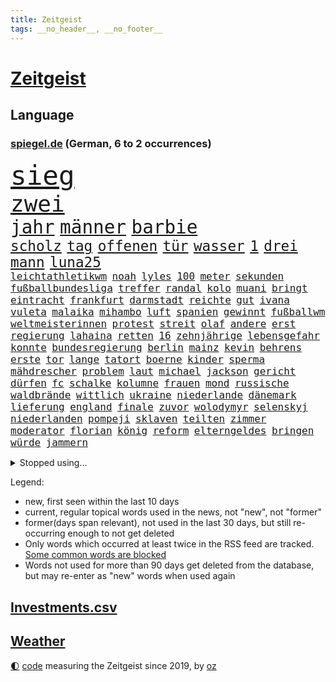 ```yaml
---
title: Zeitgeist
tags: __no_header__, __no_footer__
---
```


# [Zeitgeist](https://oliz.io/zeitgeist/)

## Language

<h3><a href="https://www.spiegel.de" target="_blank">spiegel.de</a> (German, 6 to 2 occurrences)</h3>
<p style="font-family:monospace">
<span style="font-size:32pt"><a href="news_links.html#sieg" class="current">sieg</a></span>
<br>
<span style="font-size:27pt"><a href="news_links.html#zwei" class="current">zwei</a></span>
<br>
<span style="font-size:22pt"><a href="news_links.html#jahr" class="current">jahr</a></span>
<span style="font-size:22pt"><a href="news_links.html#männer" class="current">männer</a></span>
<span style="font-size:22pt"><a href="news_links.html#barbie" class="current">barbie</a></span>
<br>
<span style="font-size:17pt"><a href="news_links.html#scholz" class="current">scholz</a></span>
<span style="font-size:17pt"><a href="news_links.html#tag" class="current">tag</a></span>
<span style="font-size:17pt"><a href="news_links.html#offenen" class="current">offenen</a></span>
<span style="font-size:17pt"><a href="news_links.html#tür" class="current">tür</a></span>
<span style="font-size:17pt"><a href="news_links.html#wasser" class="current">wasser</a></span>
<span style="font-size:17pt"><a href="news_links.html#1" class="current">1</a></span>
<span style="font-size:17pt"><a href="news_links.html#drei" class="current">drei</a></span>
<span style="font-size:17pt"><a href="news_links.html#mann" class="current">mann</a></span>
<span style="font-size:17pt"><a href="news_links.html#luna25" class="new">luna25</a></span>
<br>
<span style="font-size:12pt"><a href="news_links.html#leichtathletikwm" class="current">leichtathletikwm</a></span>
<span style="font-size:12pt"><a href="news_links.html#noah" class="new">noah</a></span>
<span style="font-size:12pt"><a href="news_links.html#lyles" class="new">lyles</a></span>
<span style="font-size:12pt"><a href="news_links.html#100" class="current">100</a></span>
<span style="font-size:12pt"><a href="news_links.html#meter" class="current">meter</a></span>
<span style="font-size:12pt"><a href="news_links.html#sekunden" class="current">sekunden</a></span>
<span style="font-size:12pt"><a href="news_links.html#fußballbundesliga" class="current">fußballbundesliga</a></span>
<span style="font-size:12pt"><a href="news_links.html#treffer" class="current">treffer</a></span>
<span style="font-size:12pt"><a href="news_links.html#randal" class="current">randal</a></span>
<span style="font-size:12pt"><a href="news_links.html#kolo" class="current">kolo</a></span>
<span style="font-size:12pt"><a href="news_links.html#muani" class="current">muani</a></span>
<span style="font-size:12pt"><a href="news_links.html#bringt" class="current">bringt</a></span>
<span style="font-size:12pt"><a href="news_links.html#eintracht" class="current">eintracht</a></span>
<span style="font-size:12pt"><a href="news_links.html#frankfurt" class="current">frankfurt</a></span>
<span style="font-size:12pt"><a href="news_links.html#darmstadt" class="current">darmstadt</a></span>
<span style="font-size:12pt"><a href="news_links.html#reichte" class="current">reichte</a></span>
<span style="font-size:12pt"><a href="news_links.html#gut" class="current">gut</a></span>
<span style="font-size:12pt"><a href="news_links.html#ivana" class="new">ivana</a></span>
<span style="font-size:12pt"><a href="news_links.html#vuleta" class="new">vuleta</a></span>
<span style="font-size:12pt"><a href="news_links.html#malaika" class="current">malaika</a></span>
<span style="font-size:12pt"><a href="news_links.html#mihambo" class="current">mihambo</a></span>
<span style="font-size:12pt"><a href="news_links.html#luft" class="current">luft</a></span>
<span style="font-size:12pt"><a href="news_links.html#spanien" class="current">spanien</a></span>
<span style="font-size:12pt"><a href="news_links.html#gewinnt" class="current">gewinnt</a></span>
<span style="font-size:12pt"><a href="news_links.html#fußballwm" class="current">fußballwm</a></span>
<span style="font-size:12pt"><a href="news_links.html#weltmeisterinnen" class="current">weltmeisterinnen</a></span>
<span style="font-size:12pt"><a href="news_links.html#protest" class="current">protest</a></span>
<span style="font-size:12pt"><a href="news_links.html#streit" class="current">streit</a></span>
<span style="font-size:12pt"><a href="news_links.html#olaf" class="current">olaf</a></span>
<span style="font-size:12pt"><a href="news_links.html#andere" class="current">andere</a></span>
<span style="font-size:12pt"><a href="news_links.html#erst" class="current">erst</a></span>
<span style="font-size:12pt"><a href="news_links.html#regierung" class="current">regierung</a></span>
<span style="font-size:12pt"><a href="news_links.html#lahaina" class="new">lahaina</a></span>
<span style="font-size:12pt"><a href="news_links.html#retten" class="current">retten</a></span>
<span style="font-size:12pt"><a href="news_links.html#16" class="current">16</a></span>
<span style="font-size:12pt"><a href="news_links.html#zehnjährige" class="current">zehnjährige</a></span>
<span style="font-size:12pt"><a href="news_links.html#lebensgefahr" class="current">lebensgefahr</a></span>
<span style="font-size:12pt"><a href="news_links.html#konnte" class="current">konnte</a></span>
<span style="font-size:12pt"><a href="news_links.html#bundesregierung" class="current">bundesregierung</a></span>
<span style="font-size:12pt"><a href="news_links.html#berlin" class="current">berlin</a></span>
<span style="font-size:12pt"><a href="news_links.html#mainz" class="current">mainz</a></span>
<span style="font-size:12pt"><a href="news_links.html#kevin" class="current">kevin</a></span>
<span style="font-size:12pt"><a href="news_links.html#behrens" class="current">behrens</a></span>
<span style="font-size:12pt"><a href="news_links.html#erste" class="current">erste</a></span>
<span style="font-size:12pt"><a href="news_links.html#tor" class="current">tor</a></span>
<span style="font-size:12pt"><a href="news_links.html#lange" class="current">lange</a></span>
<span style="font-size:12pt"><a href="news_links.html#tatort" class="current">tatort</a></span>
<span style="font-size:12pt"><a href="news_links.html#boerne" class="new">boerne</a></span>
<span style="font-size:12pt"><a href="news_links.html#kinder" class="current">kinder</a></span>
<span style="font-size:12pt"><a href="news_links.html#sperma" class="new">sperma</a></span>
<span style="font-size:12pt"><a href="news_links.html#mähdrescher" class="new">mähdrescher</a></span>
<span style="font-size:12pt"><a href="news_links.html#problem" class="current">problem</a></span>
<span style="font-size:12pt"><a href="news_links.html#laut" class="current">laut</a></span>
<span style="font-size:12pt"><a href="news_links.html#michael" class="current">michael</a></span>
<span style="font-size:12pt"><a href="news_links.html#jackson" class="current">jackson</a></span>
<span style="font-size:12pt"><a href="news_links.html#gericht" class="current">gericht</a></span>
<span style="font-size:12pt"><a href="news_links.html#dürfen" class="current">dürfen</a></span>
<span style="font-size:12pt"><a href="news_links.html#fc" class="current">fc</a></span>
<span style="font-size:12pt"><a href="news_links.html#schalke" class="current">schalke</a></span>
<span style="font-size:12pt"><a href="news_links.html#kolumne" class="current">kolumne</a></span>
<span style="font-size:12pt"><a href="news_links.html#frauen" class="current">frauen</a></span>
<span style="font-size:12pt"><a href="news_links.html#mond" class="current">mond</a></span>
<span style="font-size:12pt"><a href="news_links.html#russische" class="current">russische</a></span>
<span style="font-size:12pt"><a href="news_links.html#waldbrände" class="current">waldbrände</a></span>
<span style="font-size:12pt"><a href="news_links.html#wittlich" class="new">wittlich</a></span>
<span style="font-size:12pt"><a href="news_links.html#ukraine" class="current">ukraine</a></span>
<span style="font-size:12pt"><a href="news_links.html#niederlande" class="current">niederlande</a></span>
<span style="font-size:12pt"><a href="news_links.html#dänemark" class="current">dänemark</a></span>
<span style="font-size:12pt"><a href="news_links.html#lieferung" class="current">lieferung</a></span>
<span style="font-size:12pt"><a href="news_links.html#england" class="current">england</a></span>
<span style="font-size:12pt"><a href="news_links.html#finale" class="current">finale</a></span>
<span style="font-size:12pt"><a href="news_links.html#zuvor" class="current">zuvor</a></span>
<span style="font-size:12pt"><a href="news_links.html#wolodymyr" class="current">wolodymyr</a></span>
<span style="font-size:12pt"><a href="news_links.html#selenskyj" class="current">selenskyj</a></span>
<span style="font-size:12pt"><a href="news_links.html#niederlanden" class="current">niederlanden</a></span>
<span style="font-size:12pt"><a href="news_links.html#pompeji" class="current">pompeji</a></span>
<span style="font-size:12pt"><a href="news_links.html#sklaven" class="current">sklaven</a></span>
<span style="font-size:12pt"><a href="news_links.html#teilten" class="new">teilten</a></span>
<span style="font-size:12pt"><a href="news_links.html#zimmer" class="current">zimmer</a></span>
<span style="font-size:12pt"><a href="news_links.html#moderator" class="current">moderator</a></span>
<span style="font-size:12pt"><a href="news_links.html#florian" class="current">florian</a></span>
<span style="font-size:12pt"><a href="news_links.html#könig" class="current">könig</a></span>
<span style="font-size:12pt"><a href="news_links.html#reform" class="current">reform</a></span>
<span style="font-size:12pt"><a href="news_links.html#elterngeldes" class="current">elterngeldes</a></span>
<span style="font-size:12pt"><a href="news_links.html#bringen" class="current">bringen</a></span>
<span style="font-size:12pt"><a href="news_links.html#würde" class="current">würde</a></span>
<span style="font-size:12pt"><a href="news_links.html#jammern" class="new">jammern</a></span>
</p>
<details>
<summary>Stopped using...</summary>
<p class="former" style="font-size:12pt">
fort(1032) aufgefordert(1031) coronakrise(1031) einzelne(1031) rasant(1031) einwohner(1030) flüge(1030) gründer(1030) humanitäre(1030) sicherheitskräfte(1030) investoren(1029) kliniken(1029) recep(1029) tayyip(1029) abstimmen(1028) diesel(1028) erteilt(1028) landesregierung(1028) scheinen(1028) serie(1028) solidarität(1028) verschieben(1028) zuschauer(1028) bundesländer(1027) deutlichen(1027) protestiert(1027) taylor(1027) wofür(1027) arsenal(1026) berichte(1026) csu(1026) geboten(1026) kapitän(1026) landtag(1026) trainieren(1026) bundesländern(1025) ersetzen(1025) geeinigt(1025) is(1025) johnson(1025) kontrollieren(1025) mediziner(1025) passen(1025) verteilt(1025) angeblichen(1024) entschuldigt(1024) generalsekretär(1024) juden(1024) tests(1024) belgien(1023) jens(1023) landkreis(1023) minderheit(1023) umsatz(1023) beschwerden(1022) hinweisen(1022) ifoinstitut(1022) kaputt(1022) oberbürgermeister(1022) reduziert(1022) schiedsrichter(1022) strengere(1022) verändern(1022) widerspruch(1022) hintergründe(1021) i(1021) kleines(1021) moderne(1021) präsidentschaftswahl(1021) standort(1021) heil(1020) hubertus(1020) zusammenhang(1020) fragt(1019) menschenleben(1019) triumph(1019) punkten(1018) störung(1018) tatverdächtigen(1018) davor(1017) dementiert(1017) meist(1017) bereiten(1016) schritte(1016) tragödie(1016) ungarns(1016) ursachen(1016) brite(1015) hielten(1015) präsidentin(1015) pünktlich(1015) schwierige(1015) stadion(1015) normalität(1014) philipp(1014) haushalte(1013) sowie(1013) bundesstaat(1012) kommende(1012) verspielt(1012) auftrag(1011) wunder(1011) 600(1008) genauso(1008) gold(1008) februar(1007) pfund(1007) aufgetaucht(1006) steffen(1006) entschuldigung(1004) monats(1004) skeptisch(1004) syrer(1002) gemeinsames(1001) eigenes(1000) unzufrieden(1000) bundesverfassungsgericht(999) landet(998) apps(995) kassieren(993) abhängig(992) aufgabe(989) afrikas(988) georg(988) provoziert(987) gerieten(986) vorläufig(983) grüner(978) konzert(977) ära(977) elizabeth(974) coronaimpfung(957) leiter(949) wetterdienst(941) cent(926) langjährige(921) anfeindungen(901) zusammenbruch(892) demnächst(888) autobahnen(886) angebote(849) verlag(833) stoltenberg(826) verdi(766) mächtigen(746) gremium(735) fluten(728) beeinträchtigt(723) energiepreise(708) funktionen(705) hoffenheim(698) preiserhöhungen(694) 73(691) erreichte(684) nfl(677) vorfeld(677) einigt(669) demo(664) station(663) abschreckung(661) bettina(661) gewachsen(650) verständigt(650) größtem(642) 41(641) härte(633) stadtteil(633) tödlichem(629) schienen(620) schusswaffen(617) historischer(614) promis(604) innenministerin(599) zustimmung(598) pink(597) oligarchen(595) 87(592) bat(583) genehmigt(581) spielern(563) pekings(556) vergleichsweise(552) bürgerkrieg(550) helikopter(550) fremd(549) klingen(544) einheiten(543) 49(541) flughäfen(536) umfragen(534) geplanter(529) vereinigung(528) jennifer(523) betrugs(522) 19jährige(521) nukleare(511) töchter(508) profitierte(507) söhne(505) beschuldigten(502) zugegeben(499) patrick(498) finnische(496) günstige(493) messerattacke(491) koch(490) hochrangige(489) natobeitritt(485) ausstieg(480) fox(480) schwarzes(475) weichen(475) schwerverletzte(474) humor(473) diplomat(471) vermisster(464) versöhnung(458) gäbe(457) export(453) verhängnis(453) trocken(452) verärgert(450) usschauspieler(446) dinner(445) lustig(445) prinzessin(443) konzerte(442) erleichtert(441) besitzt(440) konkurrenten(433) fire(431) umwelthilfe(427) bedarf(426) empfehlungen(423) galten(421) jugendlicher(421) anwältin(420) exmann(420) leopardpanzer(420) inmitten(418) neuseelands(414) yorks(413) therapien(412) prompt(411) valley(409) risiken(408) attraktiver(407) sahen(406) plädieren(401) einleiten(395) versorgen(395) braun(394) bundeskartellamt(394) kontroversen(393) großeltern(388) usrepublikaner(388) berlinneukölln(386) kilo(386) starkwatzinger(384) solches(383) verstanden(379) ähnlichen(378) freispruch(376) aussteigen(375) nachhaltigkeit(370) diana(365) offenlegen(365) bildband(363) wärmepumpen(362) vereinbarten(361) bürgergeld(360) schlimmeres(360) disney(358) rbb(357) spitzen(357) okay(351) streiks(351) strenge(348) schickte(344) marken(343) herunter(342) verstöße(340) missverständnis(338) töne(337) biografie(336) nackt(335) verbündeter(330) finnen(329) freigegeben(329) zutritt(329) talkshow(328) kontroverse(326) gratis(325) gewaltsam(323) salihamidžić(322) beton(321) rassistischer(321) ausgestattet(319) finanzministerium(319) entzieht(317) vaters(314) astronauten(313) vereinbarung(312) verstorbene(311) einsamkeit(307) irland(307) rückschlägen(305) erzeugerpreise(303) gerecht(303) sportdirektor(302) lakers(299) härtesten(296) langes(295) verhelfen(295) bnd(294) großeinsatz(294) kommissar(294) forschung(290) übergewicht(287) cyberangriff(281) absolviert(280) taucher(280) beworfen(277) autorinnen(275) gestohlenen(274) umfassende(274) zulassen(274) verehrt(273) beantragen(271) eric(271) beratung(269) one(264) flugabwehr(261) überragt(261) wirtschaftliche(260) ausgemacht(256) trotzen(256) herrmann(255) redet(254) renner(254) finanzaufsicht(253) 14jähriger(252) abbauen(252) basf(252) benedikt(251) berühmteste(249) wegfallen(248) amtsgericht(247) überzeugen(247) euphorie(245) angriffskrieges(244) bafin(242) technologien(242) gipfeltreffen(240) schränken(240) fenster(238) vorverkauf(238) check(235) steigern(235) gelsenkirchen(234) erwähnt(232) muster(232) trauern(232) besitzen(230) erstickt(230) hürde(227) exportieren(226) streitigkeiten(226) warnstreik(226) mühsam(224) entsprechendes(223) leblos(222) pionier(222) umstrittenes(222) handelspartner(221) pfarrer(220) evg(219) unglaublich(219) salat(218) verkehrspolitik(218) gegründet(217) heimische(216) überflüssig(215) viertagewoche(214) satellitenbild(213) thailands(213) redaktion(212) verdreifacht(212) vorstand(212) umstrittener(211) hinkt(210) vorfälle(210) hoffentlich(209) reederei(209) krawallen(208) guardian(207) meiste(207) nepal(207) staatsgebiet(206) dieb(205) ignorieren(205) einträge(203) batic(202) bibel(202) botschafterin(202) komplizierten(202) leitmayr(202) 69(201) eiltempo(201) meditation(200) mythos(200) flugverkehr(198) gedenken(197) elektrische(194) veröffentlichten(194) heiligen(193) freier(192) geschäftsmann(192) abnehmen(191) alcaraz(191) entlang(191) rivale(190) bewahren(189) springer(189) verdächtigt(189) verwenden(188) aufklären(187) umweltschutz(187) abheben(186) republikanische(186) steigert(186) bergab(185) office(185) bohlen(184) elena(184) bremst(183) theoretisch(182) wiederzufinden(182) gegenstand(180) akt(178) kläger(178) nötigung(178) sätze(178) achtsamkeit(177) dfl(177) auszeit(176) natomitglied(176) schweres(176) bundesweiten(175) partnern(175) thorsten(175) filmen(174) hasan(174) selfie(174) vorwurfs(174) ambitionen(173) brokstedt(173) kilometern(173) köpfe(173) ibrahim(172) tarifverhandlungen(172) paket(171) delikte(167) traurig(167) anpassen(165) elch(165) nordwesten(165) trier(165) reisten(164) willkür(164) 1998(162) ausgewiesen(161) fraglich(160) pfannkuchen(160) stärkt(160) bewertung(158) detail(157) posse(157) abschiebung(156) felder(156) hundekot(156) on(156) parade(155) ham(154) verlegen(154) arbeitskampf(153) berlinmitte(153) kehren(153) ss(153) betrieblichen(151) umstellung(151) zoos(151) ehrgeizige(150) fahrern(150) komplizen(150) notwehr(150) meeresspiegel(149) söldnerchef(148) wänden(148) elite(147) tattoo(147) aufschluss(146) schwangerschaftsabbrüche(146) worklifebalance(146) ankommen(145) derer(145) wang(145) yi(145) flutkatastrophe(144) ostdeutschen(144) königsetappe(143) römisches(143) ulrike(141) bedrohen(140) optionen(140) vermissen(139) zukünftig(139) fließen(138) geschehen(138) menschenrechtsorganisation(138) griechische(137) hof(137) mecklenburgvorpommerns(137) erholen(136) jesse(136) hausbesitzer(135) jewgenij(135) therapiesitzung(135) bezieht(134) ölraffinerie(134) 900(133) goldschatz(133) natomitgliedschaft(133) vereinte(133) dna(132) gekonnt(132) hauptrolle(132) w(132) bestehende(131) erschaffen(131) erzbischof(131) jakarta(131) wettrennen(131) parlamentarische(130) angelegenheit(129) herausgabe(129) eingeklemmt(128) portal(128) kartellamt(127) niederländischer(127) sprengungen(127) honduras(126) geflüchtet(125) arbeitskräfte(124) hakenkreuze(124) machtdemonstration(124) nordrheinwestfälischen(124) wasserwerfer(124) großvater(122) heutige(122) verhinderte(122) überflutungen(122) behindern(121) mails(121) gedulden(120) robin(120) bundeskriminalamt(119) daniil(119) holland(118) lebensgefährliche(118) wappnen(118) brachten(117) deutliches(116) getrennte(116) moore(116) ausbilder(113) beziehen(113) fallengelassen(113) national(113) produkt(113) vertagt(113) inneren(112) abzuschaffen(111) chinapolitik(111) kleinflugzeug(111) verlesen(110) eilantrag(109) empfinden(109) holger(109) prozessen(109) vorausgesetzt(108) senden(107) wahlberechtigte(107) erdogan(106) gendersprache(106) kontern(106) freizeitpark(105) mittendrin(105) prekären(105) hannah(104) hoeneß(104) reue(104) konrad(103) stuft(103) ökosysteme(103) münchens(102) reisepass(101) tanken(101) erwartete(100) kennedy(100) bürgerkriegs(99) justizministerium(98) straßburg(98) turin(98) rechtsextrem(97) schamlos(97) dnatest(96) ausgehen(95) constantin(95) erdbeeren(95) bauwerk(94) straßenverkehr(94) zuneigung(94) 180(93) früchte(93) horror(93) christie(92) court(92) großrazzia(92) medikament(92) abi(91) geldautomaten(91) vorsorglich(91) abgeschlossene(90) girl(90) sony(90) tvansprache(90) löwe(89) meistverkauften(89) betrügerbande(88) bewahrt(88) herausfordernd(88) meilenstein(88) schäfer(88) forces(87) formuliert(87) gebucht(87) gouverneurin(87) rapid(87) schufascore(87) support(87) bestzeit(86) erlangen(86) erläutert(86) erpresser(86) h(86) kanzlei(86) radikalisierung(86) spektakulär(86) uli(86) umkrempeln(86) zimmermann(86) bandenmitglieder(85) blau(85) diebstahl(85) ding(85) kühler(85) serien(85) sudanesischen(85) disput(84) gänswein(84) polizeiinspekteur(84) privatsekretär(84) spielabbruch(84) xvi(84) islamistischer(83) kinofilm(83) prozesstag(83) zehntel(83) zoll(83) call(82) duty(82) etablierten(82) feministinnen(82) herzustellen(82) lehrt(82) reparaturzentrum(82) rice(82) skeptiker(82) stöhnen(82) weltruhm(82) ada(81) einschüchtern(81) eliten(81) falschparker(81) heilige(81) meistgesuchten(81) schirach(81) tegernsee(81) überschwemmen(81) überspringen(81) ausrücken(80) großvaters(80) mittäter(80) rekordsumme(80) versprecher(80) fahrradfahrer(79) massenprotesten(79) vilnius(79) 260(78) dazugelernt(78) fiebertraum(78) herum(78) judith(78) triumphieren(78) zurückfallen(78) byd(77) gegenschlag(77) landesarbeitsgericht(77) litauens(77) lukrativen(77) missverhältnis(77) sabotageverdacht(77) vollkommen(77) filmbranche(76) gosens(76) landtagswahlen(76) meistertrainer(76) verrücktes(76) anhieb(75) imam(75) rückeroberung(75) tragik(75) filmstudios(74) ios(74) lake(74) sheffield(74) störten(74) 70jährige(73) arbeitsministerium(73) dominierten(73) frankfurts(73) militäranalyst(73) spaziergänger(73) strömten(73) zeitfahren(73) meisterfeier(72) traditionen(72) zwischendurch(72) brandbrief(71) gestritten(71) minimieren(71) schiefgehen(71) sparkassen(71) gewollt(70) mangelware(70) vice(70) chaotischen(69) gründerin(69) plate(69) taktik(69) thyssenkrupp(69) umfassender(69) absichtlichen(68) alben(68) befassen(68) marktanteil(68) mehreinnahmen(68) passwort(68) trauriger(68) verlockend(68) altersvorsorge(67) drähte(67) einstufung(67) erinnerten(67) ethnischen(67) light(67) rezeptfreie(67) tauscht(67) sonderbeauftragten(66) stopfen(66) swift(66) ungehalten(66) brutalen(65) dämpft(65) frederik(65) gesang(65) gunst(65) lifestyle(65) steigender(65) umgebaut(65) establishment(64) sechzigerjahren(64) verweigerung(64) activision(63) blizzard(63) kissinger(63) leeds(63) leonie(63) tätige(63) wahlwiederholung(63) beckenbauer(62) bergdorf(62) einzusetzen(62) fotostrecke(62) imageschaden(62) jugendorganisationen(62) lasten(62) rocky(62) staatsfernsehen(62) vorletzte(62) allgegenwärtig(61) bafög(61) ballermann(61) lachen(61) lustige(61) soldatinnen(61) staatsanwälte(61) streaming(61) dramatik(60) evpchef(60) gegenmittel(60) interessenkonflikten(60) plön(60) reagan(60) ronald(60) saudische(60) shell(60) ungestüm(60) versorgungskrise(60) geknüpft(59) luis(59) spargelernte(59) südlich(59) verpackungsmüll(59) waffenpaket(59) exkollegen(58) heat(58) kalkuliert(58) matteo(58) münchentatort(58) schröders(58) exnationalspieler(57) grenzübertritt(57) kassenärztlichen(57) schützenpanzer(57) selbstständig(57) unausgegoren(57) verunglimpft(57) hakte(56) mysteriöse(56) narben(56) 2006(55) dürr(55) gesamtsieg(55) heimischer(55) schub(55) unstimmigkeiten(55) ämtern(55) abfall(54) blockierte(54) bundesministerien(54) schießerei(54) sozialhilfeempfänger(54) tennisolympiasieger(54) verstrickungen(54) murphy(53) playoffaus(53) 77(52) brilliert(52) erlangte(52) ghazi(52) inferno(52) literarisches(52) prozessbeginn(52) römer(52) tonnenweise(52) aufgetreten(51) deutschsprachige(51) hausfrauen(51) nachweis(51) textilien(51) abenteuer(50) atombombe(50) erpressen(50) privater(50) rabattschlacht(50) ressorts(50) unionsfraktionsmanager(50) vorsitzender(50) zulasten(50) 78(49) gelaufen(49) kaltgestellt(49) preist(49) abgeschoben(48) amini(48) geburtstagsgesellschaft(48) jina(48) mahsa(48) zwanzig(48) bremse(47) kiboom(47) missstände(47) mondlandung(47) sanieren(47) seins(47) studios(47) untersuchungskommission(47) urteile(47) überprüft(47) coronaapp(46) dfbpokalfinale(46) farke(46) kapazität(46) lebensunterhalt(46) papstes(46) wirtschaftsforscher(46) überresten(46) eroberte(45) jelena(45) auswärtigen(44) dunkelziffer(44) fünfmal(44) rico(44) romane(44) sechster(44) sätzen(44) cessna(43) forschungsministerin(43) fäuste(43) jannik(43) luxemburg(43) protestierende(43) sinner(43) ankündigungen(42) kosovarische(42) totschlag(42) verwaltungsrat(42) zwischenfall(42) albin(41) bezahlte(41) eurofighter(41) kurti(41) melle(41) rammsteinkonzert(41) tarifverträge(41) ultrarechte(41) wirecard(41) zuliebe(41) dokumentenaffäre(40) innern(40) lagern(40) pauschalreisen(40) versammlung(40) 4700(39) abends(39) korallen(39) milan(39) nordamerikanischen(39) regierungsdokumente(39) rekordhitze(39) rybakina(39) singlecharts(39) stonehenge(39) zugspitze(39) beach(38) bergsteigerin(38) bewegende(38) liv(38) reparatur(38) überfluteten(38) aryna(37) belarussin(37) helene(37) olympiastadion(37) sabalenka(37) toskana(37) tschechin(37) unterhalb(37) ölkonzerne(37) 16jährigen(36) landwirten(36) omaha(36) progressiv(36) regenbogenflaggen(36) schweigt(36) turnierstart(36) vorne(36) überfüllte(36) milliardenschweren(35) reparaturen(35) flüchtlingsboot(34) freistaat(34) geparkte(34) lärmen(34) schlichten(34) enger(33) eroberten(33) juliwoche(33) katamaran(33) metachef(33) werkelt(33) ausgeschöpft(32) declan(32) erodieren(32) favoritin(32) flüchtlingskatastrophe(32) hügel(32) kzhäftlinge(32) müllvermeidung(32) nationaltorhüter(32) tumulte(32) flüchtlingen(31) fortsetzt(31) iga(31) now(31) poltert(31) smartwatches(31) sommerloch(31) speak(31) stellplätze(31) widerlegt(31) świątek(31) artgenossen(30) berauscht(30) diebesbande(30) huldigt(30) kupferhersteller(30) langjährigen(30) trikots(30) verholfen(30) verlusten(30) viertelmillion(30) vorschlagen(30) 1971(29) beitreten(29) buhlen(29) chinastrategie(29) finalsieg(29) gießen(29) hangar(29) stellenabbau(29) aufzusetzen(28) landkreise(28) pass(28) allgemeine(27) angelaufen(27) brennendes(27) bundestagswahl(27) costners(27) dreitägige(27) elton(27) jane(27) locker(27) natogipfel(27) sauer(27) seitenhieb(27) strafverfahren(27) zehntausend(27) gelb(26) oecdstudie(26) scheidungskrieg(26) urin(26) wertet(26) abhängigkeiten(25) achterbahn(25) freibädern(25) hetzt(25) indirekt(25) irlands(25) marsch(25) playstation(25) rsfmiliz(25) sanktionsliste(25) verunsicherung(25) warnungen(25) aussuchen(24) freizeit(24) inselgruppe(24) raucher(24) wettbewerber(24) ataman(23) ferda(23) ferngesteuerte(23) handgelenk(23) krumbiegel(23) leuchtet(23) radwege(23) schlüsselfigur(23) senats(23) supermärkte(23) beitrittseinladung(22) fertiger(22) flüchtlingskrise(22) freiwasserschwimmer(22) militärbündnis(22) psychologische(22) radweg(22) symptomen(22) weitverbreitet(22) wimbledon(22) architekten(21) benötigten(21) eigenlob(21) korans(21) prigoschins(21) tätigkeiten(21) verbrennung(21) vermittelt(21) wagnerkämpfer(21) wagnerrevolte(21) zulieferer(21) abgeworben(20) android(20) holten(20) modernes(20) randale(20) randalierende(20) wagneraufstand(20) wagnermeuterei(20) zäsur(20) antidiskriminierungsbeauftragte(19) busse(19) chemiekonzern(19) datenlecks(19) dumme(19) lovebinde(19) rheinlandpfälzischen(19) schleswigholsteinische(19) wmtest(19) zusammengestellt(19) übereinstimmenden(19) überschwemmt(19) barker(18) bitteren(18) kahl(18) kourtney(18) porträt(18) rekordhalter(18) travis(18) verkaufte(18) verkehrswende(18) belohnen(17) schweinfurt(17) studienfinanzierung(17) 32000(16) afdhöhenflug(16) dehydrierung(16) neukunden(16) nördlich(16) zunutze(16) berufliche(15) fahrgast(15) gelbe(15) gleichheit(15) ifopräsident(15) jasper(15) kirchen(15) philipsen(15) schadstoffen(15) sprinter(15) warmen(15) weltfußballer(15) oberbefehlshaber(14) surowikin(14) threads(14) twitterkonkurrent(14) untreue(14) weltbild(14) dänische(13) feuchte(13) hüther(13) komisch(13) maroden(13) massencrash(13) verwahrt(13) weltregionen(13) edwin(12) hintermänner(12) hirnblutung(12) ladesäule(12) meetings(12) raste(12) rattenfänger(12) sar(12) sofortige(12) torwartlegende(12) unzufriedenheit(12) verschreiben(12) archäologie(11) böschung(11) limits(11) perfekter(11)
</p>
</details>
<p>Legend:
<ul>
<li><span class="new">new</span>, first seen within the last 10 days</li>
<li><span class="current">current</span>, regular topical words used in the news, not "new", not "former"</li>
<li><span class="former">former(days span relevant)</span>, not used in the last 30 days, but still re-occurring enough to not get deleted</li>
<li>Only words which occurred at least twice in the RSS feed are tracked. <a href="language/filters.py">Some common words are blocked</a></li>
<li>Words not used for more than 90 days get deleted from the database, but may re-enter as "new" words when used again</li>
</ul>
</p>

## [Investments](investments.html)[.csv](investments.csv)

## [Weather](weather.html)

<footer>
<a href="javascript:toggleTheme()" class="nav">🌓</a>
<a href="https://github.com/ooz/zeitgeist">code</a> measuring the Zeitgeist since 2019, by <a href="https://oliz.io">oz</a>
</footer>
